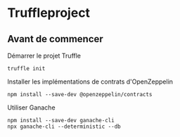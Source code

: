 # Truffleproject

## Avant de commencer

Démarrer le projet Truffle
```
truffle init
```
Installer les implémentations de contrats d'OpenZeppelin
```
npm install --save-dev @openzeppelin/contracts
```

Utiliser Ganache
```
npm install --save-dev ganache-cli
npx ganache-cli --deterministic --db
```

